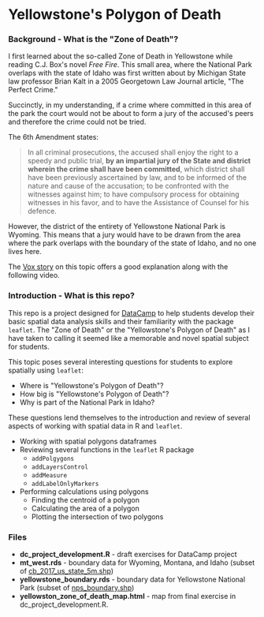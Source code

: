 # Yellowstone's Polygon of Death

### Background - What is the "Zone of Death"?

I first learned about the so-called Zone of Death in Yellowstone while reading C.J. Box's novel *Free Fire*. This small area, where the National Park overlaps with the state of Idaho was first written about by Michigan State law professor Brian Kalt in a 2005 Georgetown Law Journal article, "The Perfect Crime." 

Succinctly, in my understanding, if a crime where committed in this area of the park the court would not be about to form a jury of the accused's peers and therefore the crime could not be tried. 

The 6th Amendment states: 

> In all criminal prosecutions, the accused shall enjoy the right to a speedy and public trial, **by an impartial jury of the State and district wherein the crime shall have been committed**, which district shall have been previously ascertained by law, and to be informed of the nature and cause of the accusation; to be confronted with the witnesses against him; to have compulsory process for obtaining witnesses in his favor, and to have the Assistance of Counsel for his defence.

However, the district of the entirety of Yellowstone National Park is Wyoming. This means that a jury would have to be drawn from the area where the park overlaps with the boundary of the state of Idaho, and no one lives here. 

The [Vox story](https://www.vox.com/2014/5/22/5738756/you-can-kill-someone-in-a-section-of-yellowstone-and-get-away-scot) on this topic offers a good explanation along with the following video.

### Introduction - What is this repo? 

This repo is a project designed for [DataCamp](www.datacamp.com) to help students develop their basic spatial data analysis skills and their familiarity with the package `leaflet`. The "Zone of Death" or the "Yellowstone's Polygon of Death" as I have taken to calling it seemed like a memorable and novel spatial subject for students. 

This topic poses several interesting questions for students to explore spatially using `leaflet`:
* Where is "Yellowstone's Polygon of Death"?
* How big is "Yellowstone's Polygon of Death"? 
* Why is part of the National Park in Idaho?

These questions lend themselves to the introduction and review of several aspects of working with spatial data in R and `leaflet`. 

* Working with spatial polygons dataframes 
* Reviewing several functions in the `leaflet` R package  
    * `addPolgygons`    
    * `addLayersControl`
    * `addMeasure`
    * `addLabelOnlyMarkers`
* Performing calculations using polygons
    * Finding the centroid of a polygon 
    * Calculating the area of a polygon
    * Plotting the intersection of two polygons

### Files 

- **dc_project_development.R**  - draft exercises for DataCamp project
- **mt_west.rds** - boundary data for Wyoming, Montana, and Idaho (subset of [cb_2017_us_state_5m.shp](https://www.census.gov/geo/maps-data/data/cbf/cbf_state.html))
- **yellowstone_boundary.rds** - boundary data for Yellowstone National Park (subset of [nps_boundary.shp](https://catalog.data.gov/dataset/national-park-boundariesf0a4c))
- **yellowston_zone_of_death_map.html** - map from final exercise in dc_project_development.R.

